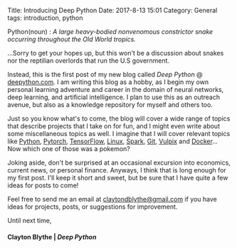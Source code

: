 Title: Introducing Deep Python
Date: 2017-8-13 15:01
Category: General
tags: introduction, python

Python(noun) : *A large heavy-bodied nonvenomous constrictor snake occurring throughout the Old World tropics.*

...Sorry to get your hopes up, but this won't be a discussion about snakes nor the reptilian overlords that run the U.S government.

Instead, this is the first post of my new blog called *Deep Python* @ [deepython.com](http://deepython.com). I am writing this blog as a hobby, as I begin my own personal learning adventure and career in the domain of neural networks, deep learning, and
artificial intelligence. I plan to use this as an outreach avenue, but also as a knowledge repository for myself and others too.

Just so you know what's to come, the blog will cover a wide range of topics that describe projects that I take on for fun, and I might even write about some miscellaneous topics as well. I imagine that I will cover relevant topics like [Python](https://www.wikiwand.com/en/Python_programming_language), [Pytorch](https://www.wikiwand.com/en/Torch_machine_learning), [TensorFlow](https://www.wikiwand.com/en/TensorFlow), [Linux](https://www.wikiwand.com/en/Linux), [Spark](https://www.google.com/search?q=pyspark&oq=pyspark&aqs=chrome..69i57j0l5.750j0j4&sourceid=chrome&ie=UTF-8), [Git](https://www.wikiwand.com/en/Git), [Vulpix](http://pokemon.wikia.com/wiki/Vulpix) and [Docker](https://www.wikiwand.com/en/Docker_software)... Now which one of those was a pokemon? 

Joking aside, don't be surprised at an occasional excursion into economics, current news, or personal finance.
Anyways, I think that is long enough for my first post. I'll keep it short and sweet, but be sure that I have quite a few ideas for posts to come!

Feel free to send me an email at [claytondblythe@gmail.com](mailto:claytondblythe@gmail.com) if you have ideas for projects, posts, or suggestions for improvement.


Until next time,
#### Clayton Blythe | *Deep Python*
